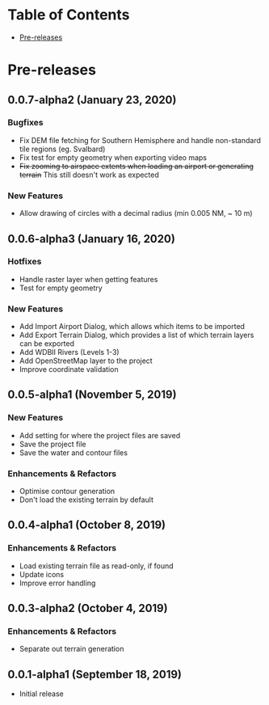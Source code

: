 # Table of Contents
- [Pre-releases](#pre-releases)

# Pre-releases

## 0.0.7-alpha2 (January 23, 2020)
### Bugfixes
- Fix DEM file fetching for Southern Hemisphere and handle non-standard tile regions (eg. Svalbard)
- Fix test for empty geometry when exporting video maps
- ~~Fix zooming to airspace extents when loading an airport or generating terrain~~ This still doesn't work as expected

### New Features
- Allow drawing of circles with a decimal radius (min 0.005 NM, ~ 10 m)

## 0.0.6-alpha3 (January 16, 2020)
### Hotfixes
- Handle raster layer when getting features
- Test for empty geometry

### New Features
- Add Import Airport Dialog, which allows which items to be imported
- Add Export Terrain Dialog, which provides a list of which terrain layers can be exported
- Add WDBII Rivers (Levels 1-3)
- Add OpenStreetMap layer to the project
- Improve coordinate validation

## 0.0.5-alpha1 (November 5, 2019)
### New Features
- Add setting for where the project files are saved
- Save the project file
- Save the water and contour files

### Enhancements & Refactors
- Optimise contour generation
- Don't load the existing terrain by default

## 0.0.4-alpha1 (October 8, 2019)
### Enhancements & Refactors
- Load existing terrain file as read-only, if found
- Update icons
- Improve error handling

## 0.0.3-alpha2 (October 4, 2019)
### Enhancements & Refactors
- Separate out terrain generation

## 0.0.1-alpha1 (September 18, 2019)
- Initial release

